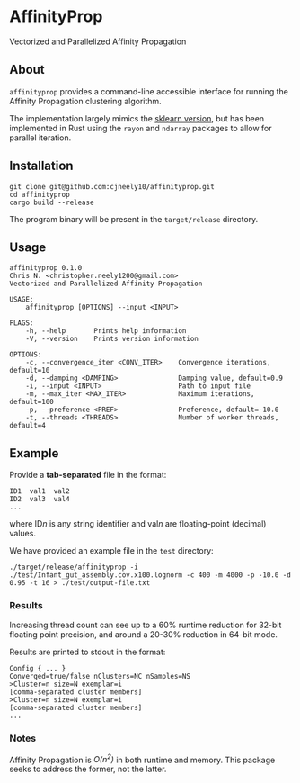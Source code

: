 # AffinityProp
Vectorized and Parallelized Affinity Propagation

## About

`affinityprop` provides a command-line accessible interface for running the Affinity Propagation
clustering algorithm.

The implementation largely mimics the [sklearn version](https://scikit-learn.org/stable/modules/generated/sklearn.cluster.AffinityPropagation.html),
but has been implemented in Rust using the `rayon` and `ndarray` packages to allow for parallel iteration.

## Installation

```shell
git clone git@github.com:cjneely10/affinityprop.git
cd affinityprop
cargo build --release
```

The program binary will be present in the `target/release` directory.

## Usage

```text
affinityprop 0.1.0
Chris N. <christopher.neely1200@gmail.com>
Vectorized and Parallelized Affinity Propagation

USAGE:
    affinityprop [OPTIONS] --input <INPUT>

FLAGS:
    -h, --help       Prints help information
    -V, --version    Prints version information

OPTIONS:
    -c, --convergence_iter <CONV_ITER>    Convergence iterations, default=10
    -d, --damping <DAMPING>               Damping value, default=0.9
    -i, --input <INPUT>                   Path to input file
    -m, --max_iter <MAX_ITER>             Maximum iterations, default=100
    -p, --preference <PREF>               Preference, default=-10.0
    -t, --threads <THREADS>               Number of worker threads, default=4
```

## Example

Provide a **tab-separated** file in the format:

```text
ID1  val1  val2
ID2  val3  val4
...
```

where ID*n* is any string identifier and val*n* are floating-point (decimal) values.

We have provided an example file in the `test` directory:

```shell
./target/release/affinityprop -i ./test/Infant_gut_assembly.cov.x100.lognorm -c 400 -m 4000 -p -10.0 -d 0.95 -t 16 > ./test/output-file.txt
```

### Results

Increasing thread count can see up to a 60% runtime reduction for 32-bit floating point precision,
and around a 20-30% reduction in 64-bit mode.

Results are printed to stdout in the format:

```text
Config { ... }
Converged=true/false nClusters=NC nSamples=NS
>Cluster=n size=N exemplar=i
[comma-separated cluster members]
>Cluster=n size=N exemplar=i
[comma-separated cluster members]
...
```

### Notes

Affinity Propagation is *O(n<sup>2</sup>)* in both runtime and memory. 
This package seeks to address the former, not the latter. 
